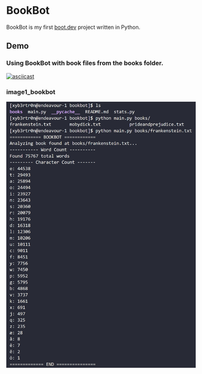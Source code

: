 # BookBot

BookBot is my first [boot.dev](https://www.boot.dev) project written in Python.

## Demo

### Using BookBot with book files from the books folder.

[![asciicast](https://camo.githubusercontent.com/6945b528c6b145f8bf120349e1e2eaa25814d2b424b9b30c03c5f0b0966bd767/68747470733a2f2f61736369696e656d612e6f72672f612f3347626f76466976656f37745a4a364e6b5a317a77413162582e737667)](https://asciinema.org/a/3GbovFiveo7tZJ6NkZ1zwA1bX)

### image1_bookbot

[![image1_bookbot](https://github.com/xyb3rtr0n/bookbot/raw/main/assets_for_README/image1_bookbot.png)](https://github.com/xyb3rtr0n/bookbot/blob/main/assets_for_README/image1_bookbot.png)
